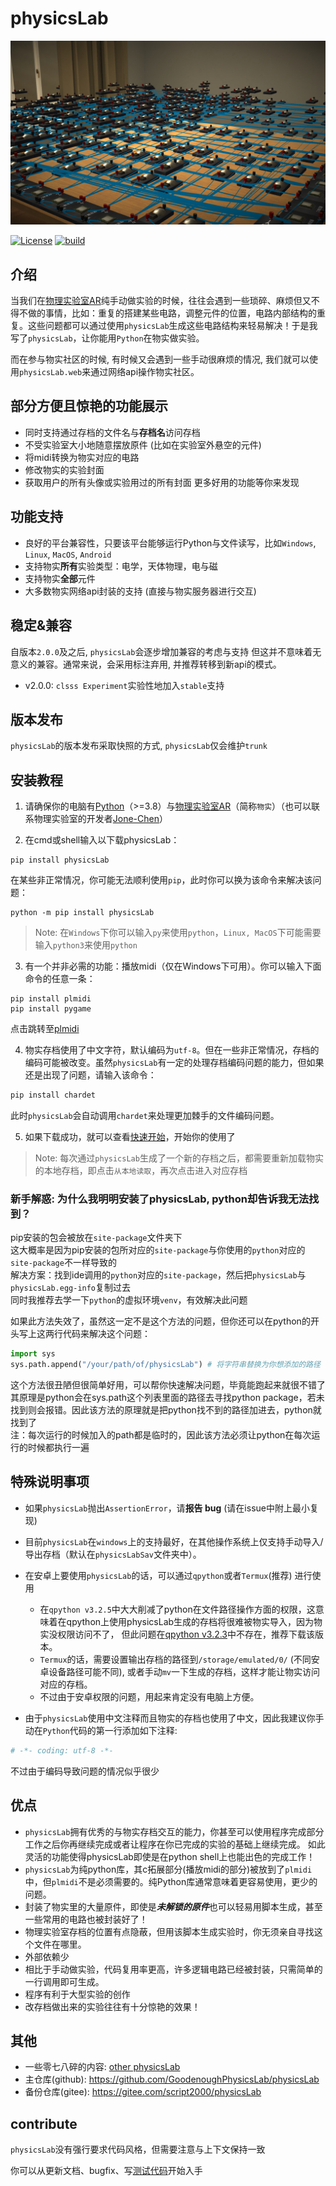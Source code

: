 ﻿# physicsLab

![输入图片说明](./cover.jpg)

[![License](https://img.shields.io/badge/License-MIT-green.svg)](LICENSE)
[![build](https://github.com/gaogaotiantian/viztracer/workflows/build/badge.svg)](https://github.com/GoodenoughPhysicsLab/physicsLab/actions)
<!-- ![support-version](https://img.shields.io/pypi/pyversions/viztracer) 支持3.8及以上版本 -->

## 介绍
当我们在[物理实验室AR](https://www.turtlesim.com/)纯手动做实验的时候，往往会遇到一些琐碎、麻烦但又不得不做的事情，比如：重复的搭建某些电路，调整元件的位置，电路内部结构的重复。这些问题都可以通过使用`physicsLab`生成这些电路结构来轻易解决！于是我写了`physicsLab`，让你能用`Python`在物实做实验。

而在参与物实社区的时候, 有时候又会遇到一些手动很麻烦的情况, 我们就可以使用`physicsLab.web`来通过网络api操作物实社区。

## 部分方便且惊艳的功能展示
*  同时支持通过存档的文件名与**存档名**访问存档
*  不受实验室大小地随意摆放原件 (比如在实验室外悬空的元件)
*  将midi转换为物实对应的电路
*  修改物实的实验封面
*  获取用户的所有头像或实验用过的所有封面
更多好用的功能等你来发现

## 功能支持
* 良好的平台兼容性，只要该平台能够运行Python与文件读写，比如`Windows`, `Linux`, `MacOS`, `Android`
* 支持物实**所有**实验类型：电学，天体物理，电与磁
* 支持物实**全部**元件
* 大多数物实网络api封装的支持 (直接与物实服务器进行交互)

## 稳定&兼容
自版本`2.0.0`及之后, `physicsLab`会逐步增加兼容的考虑与支持
但这并不意味着无意义的兼容。通常来说，会采用标注弃用, 并推荐转移到新api的模式。

* v2.0.0: `clsss Experiment`实验性地加入`stable`支持

## 版本发布
`physicsLab`的版本发布采取快照的方式, `physicsLab`仅会维护`trunk`

## 安装教程
1.  请确保你的电脑有[Python](https://www.python.org)（>=3.8）与[物理实验室AR](https://www.turtlesim.com/)（简称`物实`）（也可以联系物理实验室的开发者[Jone-Chen](https://gitee.com/civitasjohn)）

2.  在cmd或shell输入以下载physicsLab：
```shell
pip install physicsLab
```
在某些非正常情况，你可能无法顺利使用`pip`，此时你可以换为该命令来解决该问题：
```shell
python -m pip install physicsLab
```
> Note: 在`Windows`下你可以输入`py`来使用`python`，`Linux, MacOS`下可能需要输入`python3`来使用`python`

3.  有一个并非必需的功能：播放midi（仅在Windows下可用）。你可以输入下面命令的任意一条：
```shell
pip install plmidi
pip install pygame
```
点击跳转至[plmidi](https://github.com/GoodenoughPhysicsLab/plmidi)

4.  物实存档使用了中文字符，默认编码为`utf-8`。但在一些非正常情况，存档的编码可能被改变。虽然`physicsLab`有一定的处理存档编码问题的能力，但如果还是出现了问题，请输入该命令：
```bash
pip install chardet
```
此时`physicsLab`会自动调用`chardet`来处理更加棘手的文件编码问题。

5.  如果下载成功，就可以查看[快速开始](docs/quick_start.md)，开始你的使用了
> Note: 每次通过`physicsLab`生成了一个新的存档之后，都需要重新加载物实的本地存档，即点击`从本地读取`，再次点击进入对应存档

### 新手解惑: 为什么我明明安装了physicsLab, python却告诉我无法找到？
pip安装的包会被放在`site-package`文件夹下  
这大概率是因为pip安装的包所对应的`site-package`与你使用的`python`对应的`site-package`不一样导致的  
解决方案：找到ide调用的`python`对应的`site-package`，然后把`physicsLab`与`physicsLab.egg-info`复制过去  
同时我推荐去学一下`python`的虚拟环境`venv`，有效解决此问题  

如果此方法失效了，虽然这一定不是这个方法的问题，但你还可以在python的开头写上这两行代码来解决这个问题：  
```python
import sys
sys.path.append("/your/path/of/physicsLab") # 将字符串替换为你想添加的路径
```
这个方法很丑陋但很简单好用，可以帮你快速解决问题，毕竟能跑起来就很不错了  
其原理是python会在sys.path这个列表里面的路径去寻找python package，若未找到则会报错。因此该方法的原理就是把python找不到的路径加进去，python就找到了  
注：每次运行的时候加入的path都是临时的，因此该方法必须让python在每次运行的时候都执行一遍  

## 特殊说明事项
* 如果`physicsLab`抛出`AssertionError`，请**报告 bug** (请在issue中附上最小复现)

* 目前`physicsLab`在`windows`上的支持最好，在其他操作系统上仅支持手动导入/导出存档（默认在`physicsLabSav`文件夹中）。

* 在安卓上要使用`physicsLab`的话，可以通过`qpython`或者`Termux`(推荐) 进行使用
  * 在`qpython v3.2.5`中大大削减了python在文件路径操作方面的权限，这意味着在qpython上使用physicsLab生成的存档将很难被物实导入，因为物实没权限访问不了， 但此问题在[qpython v3.2.3](https://github.com/qpython-android/qpython/releases/tag/v3.2.3)中不存在，推荐下载该版本。
  * `Termux`的话，需要设置输出存档的路径到`/storage/emulated/0/` (不同安卓设备路径可能不同), 或者手动`mv`一下生成的存档，这样才能让物实访问对应的存档。
  * 不过由于安卓权限的问题，用起来肯定没有电脑上方便。

* 由于`physicsLab`使用中文注释而且物实的存档也使用了中文，因此我建议你手动在`Python`代码的第一行添加如下注释:
```Python
# -*- coding: utf-8 -*-
```
不过由于编码导致问题的情况似乎很少

## 优点
*  `physicsLab`拥有优秀的与物实存档交互的能力，你甚至可以使用程序完成部分工作之后你再继续完成或者让程序在你已完成的实验的基础上继续完成。
  如此灵活的功能使得physicsLab即使是在python shell上也能出色的完成工作！
*  `physicsLab`为纯python库，其c拓展部分(播放midi的部分)被放到了`plmidi`中，但`plmidi`不是必须需要的。纯Python库通常意味着更容易使用，更少的问题。
*  封装了物实里的大量原件，即使是***未解锁的原件***也可以轻易用脚本生成，甚至一些常用的电路也被封装好了！
*  物理实验室存档的位置有点隐蔽，但用该脚本生成实验时，你无须亲自寻找这个文件在哪里。
*  外部依赖少
*  相比于手动做实验，代码复用率更高，许多逻辑电路已经被封装，只需简单的一行调用即可生成。
*  程序有利于大型实验的创作
*  改存档做出来的实验往往有十分惊艳的效果！

## 其他
* 一些零七八碎的内容: [other physicsLab](https://gitee.com/script2000/temporary-warehouse/tree/master/other%20physicsLab)
* 主仓库(github): https://github.com/GoodenoughPhysicsLab/physicsLab
* 备份仓库(gitee): https://gitee.com/script2000/physicsLab

## contribute
`physicsLab`没有强行要求代码风格，但需要注意与上下文保持一致

你可以从更新文档、bugfix、写[测试代码](test)开始入手
